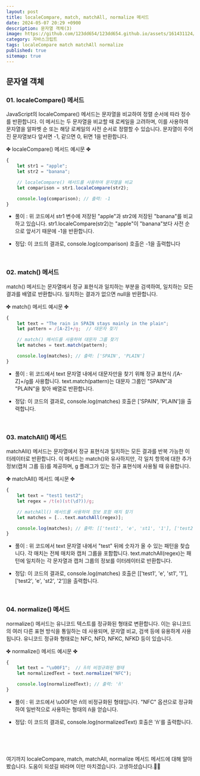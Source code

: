 ```yaml
---
layout: post
title: localeCompare, match, matchAll, normalize 메서드
date: 2024-05-07 20:29 +0900
description: 문자열 객체(3)
image: https://github.com/123dd654/123dd654.github.io/assets/161431124/88904778-f12e-4577-9ea7-92de2b04a1ee
category: 자바스크립트
tags: localeCompare match matchAll normalize
published: true
sitemap: true
---
```



## 문자열 객체<br />

### 01. localeCompare() 메서드             
JavaScript의 localeCompare() 메서드는 문자열을 비교하여 정렬 순서에 따라 정수를 반환합니다.
이 메서드는 두 문자열을 비교할 때 로케일을 고려하며, 이를 사용하여 문자열을 알파벳 순 또는 해당 로케일의 사전 순서로 정렬할 수 있습니다.
문자열이 주어진 문자열보다 앞서면 -1, 같으면 0, 뒤면 1을 반환합니다.

✤ localeCompare() 메서드 예시문 ✤

````javascript 
{
    let str1 = "apple";
    let str2 = "banana";

    // localeCompare() 메서드를 사용하여 문자열을 비교
    let comparison = str1.localeCompare(str2);

    console.log(comparison); // 출력: -1
}
````

* 풀이 :
위 코드에서 str1 변수에 저장된 "apple"과 str2에 저장된 "banana"를 비교하고 있습니다.
str1.localeCompare(str2)는 "apple"이 "banana"보다 사전 순으로 앞서기 때문에 -1을 반환합니다.

* 정답:
이 코드의 결과로, console.log(comparison) 호출은 -1을 출력합니다

<br />

### 02. match() 메서드            
match() 메서드는 문자열에서 정규 표현식과 일치하는 부분을 검색하여, 일치하는 모든 결과를 배열로 반환합니다.
일치하는 결과가 없으면 null을 반환합니다.

✤ match() 메서드 예시문 ✤

````javascript 
{
    let text = "The rain in SPAIN stays mainly in the plain";
    let pattern = /[A-Z]+/g;  // 대문자 찾기

    // match() 메서드를 사용하여 대문자 그룹 찾기
    let matches = text.match(pattern);

    console.log(matches); // 출력: ['SPAIN', 'PLAIN']
}
````

* 풀이 :
위 코드에서 text 문자열 내에서 대문자만을 찾기 위해 정규 표현식 /[A-Z]+/g를 사용합니다.
text.match(pattern)는 대문자 그룹인 "SPAIN"과 "PLAIN"을 찾아 배열로 반환합니다.

* 정답:
이 코드의 결과로, console.log(matches) 호출은 ['SPAIN', 'PLAIN']을 출력합니다.

<br />

### 03. matchAll() 메서드      
matchAll() 메서드는 문자열에서 정규 표현식과 일치하는 모든 결과를 반복 가능한 이터레이터로 반환합니다.
이 메서드는 match()와 유사하지만, 각 일치 항목에 대한 추가 정보(캡처 그룹 등)를 제공하며,
g 플래그가 있는 정규 표현식에 사용될 때 유용합니다.

✤ matchAll() 메서드 예시문 ✤

````javascript 
{
    let text = "test1 test2";
    let regex = /t(e)(st(\d?))/g;

    // matchAll() 메서드를 사용하여 정보 포함 매치 찾기
    let matches = [...text.matchAll(regex)];

    console.log(matches); // 출력: [['test1', 'e', 'st1', '1'], ['test2', 'e', 'st2', '2']]
}
````

* 풀이 :
위 코드에서 text 문자열 내에서 "test" 뒤에 숫자가 올 수 있는 패턴을 찾습니다. 각 매치는 전체 매치와 캡처 그룹을 포함합니다.
text.matchAll(regex)는 패턴에 일치하는 각 문자열과 캡처 그룹의 정보를 이터레이터로 반환합니다.

* 정답:
이 코드의 결과로, console.log(matches) 호출은 [['test1', 'e', 'st1', '1'], ['test2', 'e', 'st2', '2']]을 출력합니다.

<br />

### 04. normalize() 메서드           
normalize() 메서드는 유니코드 텍스트를 정규화된 형태로 변환합니다.
이는 유니코드의 여러 다른 표현 방식을 통일하는 데 사용되며, 문자열 비교, 검색 등에 유용하게 사용됩니다.
유니코드 정규화 형태로는 NFC, NFD, NFKC, NFKD 등이 있습니다.

✤ normalize() 메서드 예시문 ✤

````javascript 
{
    let text = "\u00F1";  // ñ의 비정규화된 형태
    let normalizedText = text.normalize("NFC");

    console.log(normalizedText); // 출력: 'ñ'
}
````

* 풀이 :
위 코드에서 \u00F1은 ñ의 비정규화된 형태입니다. "NFC" 옵션으로 정규화하여 일반적으로 사용하는 형태의 ñ을 얻습니다.

* 정답:
이 코드의 결과로, console.log(normalizedText) 호출은 'ñ'를 출력합니다.

<br />
<br />
<br />

여기까지 localeCompare, match, matchAll, normalize 메서드 메서드에 대해 알아봤습니다.
도움이 되셨길 바라며 이만 마치겠습니다.
고생하셨습니다.🫶😊
